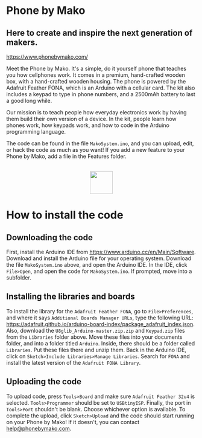 # Phone by Mako
## Here to create and inspire the next generation of makers.
https://www.phonebymako.com/

Meet the Phone by Mako. It's a simple, do it yourself phone that teaches you how cellphones work. It comes in a premium, hand-crafted wooden box, with a hand-crafted wooden housing. The phone is powered by the Adafruit Feather FONA, which is an Arduino with a cellular card. The kit also includes a keypad to type in phone numbers, and a 2500mAh battery to last a good long while.

Our mission is to teach people how everyday electronics work by having them build their own version of a device. In the kit, people learn how phones work, how keypads work, and how to code in the Arduino programming language.


The code can be found in the file `MakoSystem.ino`, and you can upload, edit, or hack the code as much as you want! If you add a new feature to your Phone by Mako, add a file in the Features folder.

<p align="center">
  <br>
  <img width="60px" src="http://phonebymako.com/logo-4.png">
</p>


# How to install the code
## Downloading the code
First, install the Arduino IDE from https://www.arduino.cc/en/Main/Software. Download and install the Arduino file for your operating system. Download the file `MakoSystem.ino` above, and open the Arduino IDE. In the IDE, click `File>Open`, and open the code for `MakoSystem.ino`. If prompted, move into a subfolder. 

## Installing the libraries and boards
To install the library for the `Adafruit Feather FONA`, go to `File>Preferences`, and where it says `Additional Boards Manager URLs`, type the following URL: https://adafruit.github.io/arduino-board-index/package_adafruit_index.json. Also, download the `U8glib_Arduino-master.zip.zip` and `Keypad.zip` files from the `Libraries` folder above. Move these files into your documents folder, and into a folder titled `Arduino`. Inside, there should be a folder called `Libraries`. Put these files there and unzip them. Back in the Arduino IDE, click on `Sketch>Include Libraries>Manage Libraries`. Search for `FONA` and install the latest version of the `Adafruit FONA Library`.

## Uploading the code
To upload code, press `Tools>Board` and make sure `Adafruit Feather 32u4` is selected. `Tools>Programmer` should be set to `USBtinyISP`. Finally, the port in `Tools>Port` shouldn't be blank. Choose whichever option is available. To complete the upload, click `Sketch>Upload` and the code should start running on your Phone by Mako! If it doesn't, you can contact <a href="mailto:help@phonebymako.com">help@phonebymako.com</a>.
